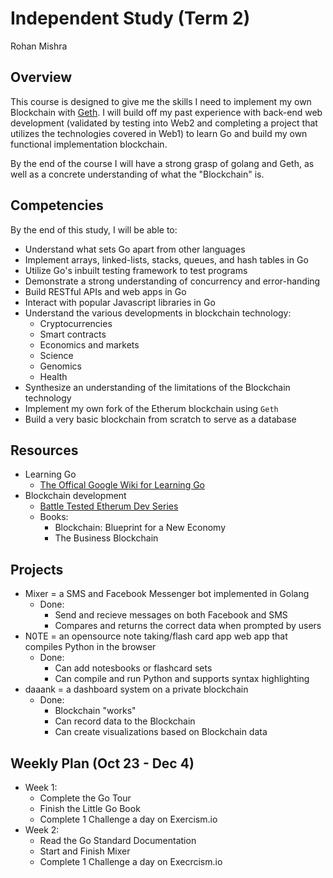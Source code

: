 # Independent Study (Term 2)
Rohan Mishra

## Overview
This course is designed to give me the skills I need to implement my own Blockchain
with [Geth](https://github.com/ethereum/go-ethereum/wiki/geth). I will build off
my past experience with back-end web development (validated by testing into Web2 and
completing a project that utilizes the technologies covered in Web1) to learn Go
and build my own functional implementation blockchain.

By the end of the course I will have a strong grasp of golang and Geth, as well as
a concrete understanding of what the "Blockchain" is.

## Competencies
By the end of this study, I will be able to:
- Understand what sets Go apart from other languages
- Implement arrays, linked-lists, stacks, queues, and hash tables in Go
- Utilize Go's inbuilt testing framework to test programs
- Demonstrate a strong understanding of concurrency and error-handing
- Build RESTful APIs and web apps in Go
- Interact with popular Javascript libraries in Go
- Understand the various developments in blockchain technology:
    + Cryptocurrencies
    + Smart contracts
    + Economics and markets
    + Science
    + Genomics
    + Health
- Synthesize an understanding of the limitations of the Blockchain technology
- Implement my own fork of the Etherum blockchain using `Geth`
- Build a very basic blockchain from scratch to serve as a database

## Resources
- Learning Go
    + [The Offical Google Wiki for Learning Go](https://github.com/golang/go/wiki/Learn)
- Blockchain development
    + [Battle Tested Etherum Dev Series](http://decypher.tv/series/ethereum-development)
    + Books:
        * Blockchain: Blueprint for a New Economy
        * The Business Blockchain

## Projects
- Mixer = a SMS and Facebook Messenger bot implemented in Golang
    + Done:
        - Send and recieve messages on both Facebook and SMS
        - Compares and returns the correct data when prompted by users
- N0TE = an opensource note taking/flash card app web app that compiles Python in the browser
    + Done:
        - Can add notesbooks or flashcard sets
        - Can compile and run Python and supports syntax highlighting
- daaank = a dashboard system on a private blockchain
    + Done:
        - Blockchain "works"
        - Can record data to the Blockchain
        - Can create visualizations based on Blockchain data

## Weekly Plan (Oct 23 - Dec 4)
- Week 1:
    + Complete the Go Tour
    + Finish the Little Go Book
    + Complete 1 Challenge a day on Exercism.io
- Week 2:
    + Read the Go Standard Documentation
    + Start and Finish Mixer
    + Complete 1 Challenge a day on Execrcism.io


